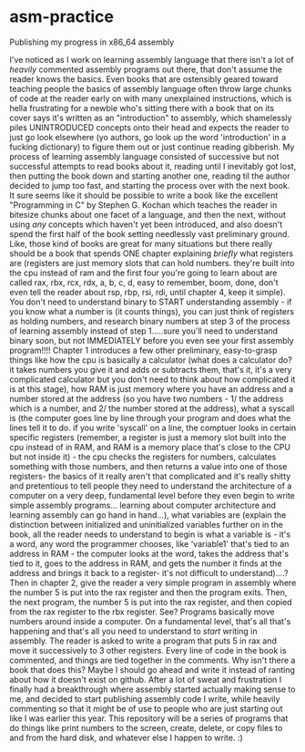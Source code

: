 # asm-practice
Publishing my progress in x86_64 assembly

I've noticed as I work on learning assembly language that there isn't a lot of *heavily* commented assembly programs out there, that don't assume the reader knows the basics. Even books that are ostensibly geared toward teaching people the basics of assembly language often throw large chunks of code at the reader early on with many unexplained instructions, which is hella frustrating for a newbie who's sitting there with a book that on its cover says it's written as an "introduction" to assembly, which shamelessly piles UNINTRODUCED concepts onto their head and expects the reader to just go look elsewhere (yo authors, go look up the word 'introduction' in a fucking dictionary) to figure them out or just continue reading gibberish. My process of learning assembly language consisted of successive but not successful attempts to read books about it, reading until I inevitably got lost, then putting the book down and starting another one, reading til the author decided to jump too fast, and starting the process over with the next book. It sure seems like it should be possible to write a book like the excellent "Programming in C" by Stephen G. Kochan which teaches the reader in bitesize chunks about one facet of a language, and then the next, without using *any* concepts which haven't yet been introduced, and also doesn't spend the first half of the book setting needlessly vast preliminary ground. Like, those kind of books are great for many situations but there really should be a book that spends ONE chapter explaining *briefly* what registers are (registers are just memory slots that can hold numbers. they're built into the cpu instead of ram and the first four you're going to learn about are called rax, rbx, rcx, rdx, a, b, c, d, easy to remember, boom, done, don't even tell the reader about rsp, rbp, rsi, rdi, until chapter 4, keep it simple). You don't need to understand binary to START understanding assembly - if you know what a number is (it counts things), you  can just think of registers as holding numbers, and research binary numbers at step 3 of the process of learning assembly instead of step 1.....sure you'll need to understand binary soon, but not IMMEDIATELY before you even see your first assembly program!!!! Chapter 1 introduces a few other preliminary, easy-to-grasp things like how the cpu is basically a calculator (what does a calculator do? it takes numbers you give it and adds or subtracts them, that's it, it's a very complicated calculator but you don't need to think about how complicated it is at this stage), how RAM is just memory where you have an address and a number stored at the address (so you have two numbers - 1/ the address which is a number, and 2/ the number stored at the address), what a syscall is (the computer goes line by line through your program and does what the lines tell it to do. if you write 'syscall' on a line, the comptuer looks in certain specific registers (remember, a register is just a memory slot built into the cpu instead of in RAM, and RAM is a memory place that's close to the CPU but not inside it) - the cpu checks the registers for numbers, calculates something with those numbers, and then returns a value into one of those registers- the basics of it really aren't that complicated and it's really shitty and pretentious to tell people they need to understand the architecture of a computer on a very deep, fundamental level before they even begin to write simple assembly programs... learning about computer architecture and learning assembly can go hand in hand...), what variables are (explain the distinction between initialized and uninitialized variables further on in the book, all the reader needs to understand to begin is what a variable is - it's a word, any word the programmer chooses, like 'variable1' that's tied to an address in RAM - the computer looks at the word, takes the address that's tied to it, goes to the address in RAM, and gets the number it finds at the address and brings it back to a register- it's not difficult to understand)....? Then in chapter 2, give the reader a very simple program in assembly where the number 5 is put into the rax register and then the program exits. Then, the next program, the number 5 is put into the rax register, and then copied from the rax register to the rbx register. See? Programs basically move numbers around inside a computer. On a fundamental level, that's all that's happening and that's all you need to understand to *start* writing in assembly. The reader is asked to write a program that puts 5 in rax and move it successively to 3 other registers. Every line of code in the book is commented, and things are tied together in the comments. Why isn't there a book that does this? Maybe I should go ahead and write it instead of ranting about how it doesn't exist on github.
After a lot of sweat and frustration I finally had a breakthrough where assembly started actually making sense to me, and decided to start publishing assembly code I write, while heavily commenting so that it might be of use to people who are just starting out like I was earlier this year. This repository will be a series of programs that do things like print numbers to the screen, create, delete, or copy files to and from the hard disk, and whatever else I happen to write. :)
